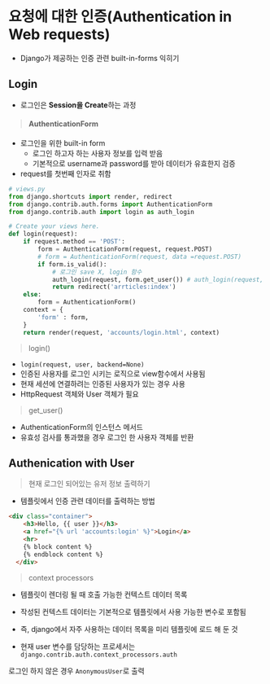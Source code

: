 # 요청에 대한 인증(Authentication in Web requests)

- Django가 제공하는 인증 관련 built-in-forms 익히기



## Login

- 로그인은 **Session을 Create**하는 과정



> #### AuthenticationForm

- 로그인을 위한 built-in form
  - 로그인 하고자 하는 사용자 정보를 입력 받음
  - 기본적으로 username과 password를 받아 데이터가 유효한지 검증
- request를 첫번째 인자로 취함

```py
# views.py
from django.shortcuts import render, redirect
from django.contrib.auth.forms import AuthenticationForm
from django.contrib.auth import login as auth_login

# Create your views here.
def login(request):
    if request.method == 'POST':
        form = AuthenticationForm(request, request.POST)
        # form = AuthenticationForm(request, data =request.POST)
        if form.is_valid():
            # 로그인 save X, login 함수
            auth_login(request, form.get_user()) # auth_login(request, 유저 정보)
            return redirect('arrticles:index')
    else:
        form = AuthenticationForm()
    context = {
        'form' : form,
    }
    return render(request, 'accounts/login.html', context)
```



> login()

- `login(request, user, backend=None)`
- 인증된 사용자를 로그인 시키는 로직으로 view함수에서 사용됨
- 현재 세션에 연결하려는 인증된 사용자가 있는 경우 사용
- HttpRequest 객체와 User 객체가 필요



> get_user()

- AuthenticationForm의 인스턴스 메서드
- 유효성 검사를 통과했을 경우 로그인 한 사용자 객체를 반환



## Authenication with User

> 현재 로그인 되어있는 유저 정보 출력하기

- 템플릿에서 인증 관련 데이터를 출력하는 방법

```html
<div class="container">
    <h3>Hello, {{ user }}</h3>
    <a href="{% url 'accounts:login' %}">Login</a>
    <hr>
    {% block content %}
    {% endblock content %}
  </div>
```

> context processors

- 템플릿이 렌더링 될 때 호출 가능한 컨텍스트 데이터 목록
- 작성된 컨텍스트 데이터는 기본적으로 템플릿에서 사용 가능한 변수로 포함됨
- 즉, django에서 자주 사용하는 데이터 목록을 미리 템플릿에 로드 해 둔 것

- 현재 user 변수를 담당하는 프로세서는 `django.contrib.auth.context_processors.auth`

로그인 하지 않은 경우 `AnonymousUser`로 출력



